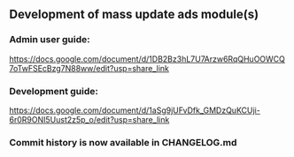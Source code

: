 ## Development of mass update ads module(s)

### Admin user guide:
https://docs.google.com/document/d/1DB2Bz3hL7U7Arzw6RqQHuOOWCQ7oTwFSEcBzg7N88ww/edit?usp=share_link

### Development guide:
https://docs.google.com/document/d/1aSg9jUFvDfk_GMDzQuKCUji-6r0R9ONI5Uust2z5p_o/edit?usp=share_link

### Commit history is now available in CHANGELOG.md
